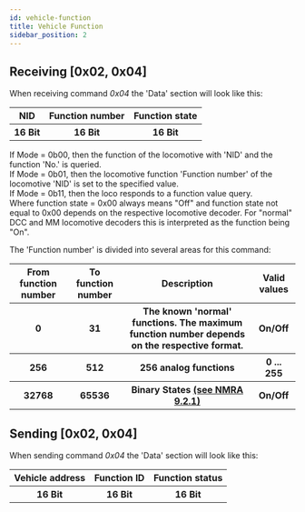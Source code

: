 ```yaml
---
id: vehicle-function
title: Vehicle Function
sidebar_position: 2
---
```


## Receiving [0x02, 0x04]

When receiving command _0x04_ the 'Data' section will look like this:

<table>
  <tr>
    <th>NID</th>
    <th>Function number</th>
    <th>Function state</th>
  </tr>
  <tr>
    <th>16 Bit</th>
    <th>16 Bit</th>
    <th>16 Bit</th>
  </tr>
</table>

If Mode = 0b00, then the function of the locomotive with 'NID' and the function 'No.' is queried. <br/> If Mode = 0b01, then the locomotive function 'Function number' of the locomotive 'NID' is set to the specified value. <br/> If Mode = 0b11, then the loco responds to a function value query. <br/> Where function state = 0x00 always means "Off" and function state not equal to 0x00 depends on the respective locomotive decoder. For "normal" DCC and MM locomotive decoders this is interpreted as the function being "On".

The 'Function number' is divided into several areas for this command:

<table>
  <tr>
    <th>From function number</th>
    <th>To function number</th>
    <th>Description</th>
    <th>Valid values</th>
  </tr>
  <tr>
    <th>0</th>
    <th>31</th>
    <th class='left_align'>The known 'normal' functions. The maximum function
number depends on the respective format.</th>
    <th>On/Off</th>
  </tr>
  <tr>
    <th>256</th>
    <th>512</th>
    <th class='left_align'>256 analog functions</th>
    <th>0 ... 255</th>
  </tr>
  <tr>
    <th>32768</th>
    <th>65536</th>
    <th class='left_align'>Binary States <a href="http://www.nmra.org/sites/default/files/s-9.2.1_2012_07.pdf">(see NMRA 9.2.1)</a></th>
    <th>On/Off</th>
  </tr>
</table>

## Sending [0x02, 0x04]

When sending command _0x04_ the 'Data' section will look like this:

<table>
  <tr>
    <th>Vehicle address</th>
    <th>Function ID</th>
    <th>Function status</th>
  </tr>
  <tr>
    <th>16 Bit</th>
    <th>16 Bit</th>
    <th>16 Bit</th>
  </tr>
</table>
